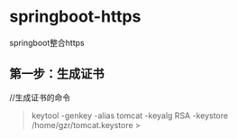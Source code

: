 # springboot-https
springboot整合https
## 第一步：生成证书
//生成证书的命令
> keytool -genkey -alias tomcat -keyalg RSA -keystore /home/gzr/tomcat.keystore >







